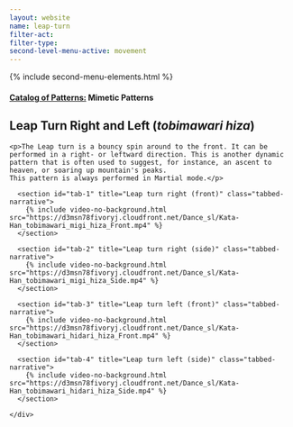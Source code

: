 ```yaml
---
layout: website
name: leap-turn
filter-act:
filter-type:
second-level-menu-active: movement
---
```

{% include second-menu-elements.html %}

<main class="page-content">
  <div class="text-container">
    <h4><a href="/movement/">Catalog of Patterns:</a> Mimetic Patterns</h4>
    <h2>Leap Turn Right and Left (<em>tobimawari hiza</em>)</h2>

    <p>The Leap turn is a bouncy spin around to the front. It can be performed in a right- or leftward direction. This is another dynamic pattern that is often used to suggest, for instance, an ascent to heaven, or soaring up mountain's peaks. 
    This pattern is always performed in Martial mode.</p>

  </div>

<div class="tabs-container">
  <div class="tabs-container__links">
    <div class="wrapper">
      <div id="tabs"></div>
    </div>
  </div>
  <div class="tabs-container__content">
    <div class="wrapper">

      <section id="tab-1" title="Leap turn right (front)" class="tabbed-narrative">
        {% include video-no-background.html src="https://d3msn78fivoryj.cloudfront.net/Dance_sl/Kata-Han_tobimawari_migi_hiza_Front.mp4" %}
      </section>

      <section id="tab-2" title="Leap turn right (side)" class="tabbed-narrative">
        {% include video-no-background.html src="https://d3msn78fivoryj.cloudfront.net/Dance_sl/Kata-Han_tobimawari_migi_hiza_Side.mp4" %}
      </section>

      <section id="tab-3" title="Leap turn left (front)" class="tabbed-narrative">
        {% include video-no-background.html src="https://d3msn78fivoryj.cloudfront.net/Dance_sl/Kata-Han_tobimawari_hidari_hiza_Front.mp4" %}
      </section>

      <section id="tab-4" title="Leap turn left (side)" class="tabbed-narrative">
        {% include video-no-background.html src="https://d3msn78fivoryj.cloudfront.net/Dance_sl/Kata-Han_tobimawari_hidari_hiza_Side.mp4" %}
      </section>

    </div>
  </div>
</div>
</main>
